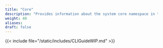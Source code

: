 ```yaml
---
title: "Core"
description: "Provides information about the system core namespace in the TrueNAS CLI. Includes command syntax and common commands."
weight: 40
aliases:
draft: false
---
```


{{< include file="/static/includes/CLIGuideWIP.md" >}}

